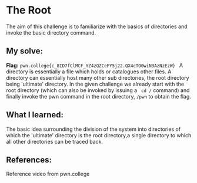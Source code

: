 # The Root
The aim of this challenge is to familiarize with the basics of directories and invoke the basic directory command.

## My solve:
**Flag:** `pwn.college{c_8ID7fClMCF_YZ4zQZCeFY5j22.QX4cTO0wiN3AzNzEzW} `
A directory is essentially a file which holds or catalogues other files. A directory can essentially host many other sub directories, the root directory being 'ultimate' directory.
In the given challenge we already start with the root directory (which can also be invoked by issuing a ` cd /` command) and finally invoke the pwn command in the root directory, `/pwn` to obtain the flag.

## What I learned:
The basic idea surrounding the division of the system into directories of which the 'ultimate' directory is the root directory,a single directory to which all other directories can be traced back.

## References:
Reference video from pwn.college
